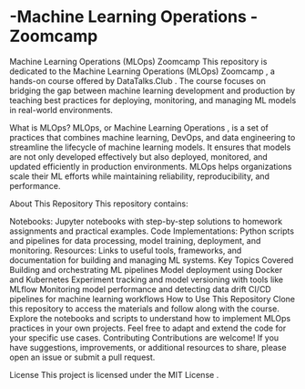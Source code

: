 # -Machine Learning Operations -Zoomcamp

Machine Learning Operations (MLOps) Zoomcamp
This repository is dedicated to the Machine Learning Operations (MLOps) Zoomcamp , a hands-on course offered by DataTalks.Club . The course focuses on bridging the gap between machine learning development and production by teaching best practices for deploying, monitoring, and managing ML models in real-world environments.

What is MLOps?
MLOps, or Machine Learning Operations , is a set of practices that combines machine learning, DevOps, and data engineering to streamline the lifecycle of machine learning models. It ensures that models are not only developed effectively but also deployed, monitored, and updated efficiently in production environments. MLOps helps organizations scale their ML efforts while maintaining reliability, reproducibility, and performance.

About This Repository
This repository contains:

Notebooks: Jupyter notebooks with step-by-step solutions to homework assignments and practical examples.
Code Implementations: Python scripts and pipelines for data processing, model training, deployment, and monitoring.
Resources: Links to useful tools, frameworks, and documentation for building and managing ML systems.
Key Topics Covered
Building and orchestrating ML pipelines
Model deployment using Docker and Kubernetes
Experiment tracking and model versioning with tools like MLflow
Monitoring model performance and detecting data drift
CI/CD pipelines for machine learning workflows
How to Use This Repository
Clone this repository to access the materials and follow along with the course.
Explore the notebooks and scripts to understand how to implement MLOps practices in your own projects.
Feel free to adapt and extend the code for your specific use cases.
Contributing
Contributions are welcome! If you have suggestions, improvements, or additional resources to share, please open an issue or submit a pull request.

License
This project is licensed under the MIT License .
